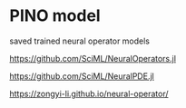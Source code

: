 # PINO model 
saved trained neural operator models 

https://github.com/SciML/NeuralOperators.jl

https://github.com/SciML/NeuralPDE.jl

https://zongyi-li.github.io/neural-operator/


